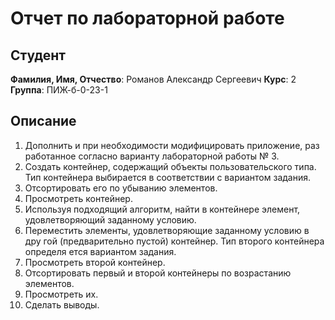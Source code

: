 # Отчет по лабораторной работе

## Студент

**Фамилия, Имя, Отчество**: Романов Александр Сергеевич
**Курс**: 2  
**Группа**: ПИЖ-б-0-23-1

## Описание

1. Дополнить и при необходимости модифицировать приложение, раз
работанное согласно варианту лабораторной работы № 3.  
2. Создать контейнер, содержащий объекты пользовательского типа. 
Тип контейнера выбирается в соответствии с вариантом задания. 
3. Отсортировать его по убыванию элементов. 
4. Просмотреть контейнер. 
5. Используя подходящий алгоритм, найти в контейнере элемент, 
удовлетворяющий заданному условию. 
6. Переместить элементы, удовлетворяющие заданному условию в дру
гой (предварительно пустой) контейнер. Тип второго контейнера определя
ется вариантом задания. 
7. Просмотреть второй контейнер. 
8. Отсортировать первый и второй контейнеры по возрастанию  
элементов. 
9. Просмотреть их.  
10. Сделать выводы.
